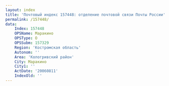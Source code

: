 ```yaml
---
layout: index
title: 'Почтовый индекс 157448: отделение почтовой связи Почты России'
permalink: /157448/
data:
    Index: 157448
    OPSName: Маракино
    OPSType: О
    OPSSubm: 157329
    Region: 'Костромская область'
    Autonom: ''
    Area: 'Кологривский район'
    City: Маракино
    City1: ''
    ActDate: '20060811'
    IndexOld: ''
---
```

